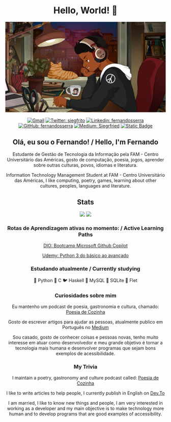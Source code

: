 <h1 align="center">Hello, World! 👋</h1>

<div align="center">
  
<img src="https://github.com/fernandosserra/fernandosserra/blob/main/lofi_me.jpg?raw=true" />

[![Gmail](https://img.shields.io/twitter/url?label=email&logo=gmail&style=social&url=http%3A%2F%2Fmailto%3Asiegrfried7%40gmail.com)](mailto:siegrfried@gmail.com)
[![Twitter: siegfrito](https://img.shields.io/twitter/follow/siegfrito?style=social)](https://twitter.com/siegfrito)
[![Linkedin: fernandosserra](https://img.shields.io/badge/-fernandosserra-blue?style=flat-square&logo=Linkedin&logoColor=white&link=https://www.linkedin.com/in/fernandosserra/)](https://www.linkedin.com/in/fernandosserra/)
[![GitHub: fernandosserra](https://img.shields.io/github/followers/fernandosserra?label=follow&style=social)](https://github.com/fernandosserra)
[![Medium: Siegrfried](https://img.shields.io/badge/Medium-gray?logo=medium&logoColor=white)](https://medium.com/@siegrfried)
[![Static Badge](https://img.shields.io/badge/Dev.To-black?logo=devdotto&logoColor=white)
](https://dev.to/fernandosserra)
</div>



<h2 align="center">Olá, eu sou o Fernando! / Hello, I'm Fernando <br></h2>
<div align="center">

Estudante de Gestão de Tecnologia da Informação pela FAM - Centro Universitário das Américas, 
gosto de computação, poesia, jogos, aprender sobre outras culturas, povos, idiomas e literatura.

Information Technology Management Student at FAM - Centro Universitário das Américas,
I like computing, poetry, games, learning about other cultures, peoples, languages and literature.</div>

<h2 align="center">Stats</h2>

<div align="center">
  <img height="160em" src="https://github-readme-stats.vercel.app/api?username=fernandosserra&show_icons=true&theme=dark&include_all_commits=true&count_private=true"/>
  <img height="160em" src="https://github-readme-stats.vercel.app/api/top-langs/?username=fernandosserra&layout=compact&langs_count=7&theme=dark"/>
</div>

<h3 align="center">Rotas de Aprendizagem ativas no momento: / Active Learning Paths</h3>

<div align="center">

[DIO: Bootcamp Microsoft Github Copilot](https://web.dio.me/track/e7f4bf72-ac41-4e6e-84bd-3f1377ca57f3)

[Udemy: Python 3 do básico ao avançado](https://www.udemy.com/course/python-3-do-zero-ao-avancado/?couponCode=KEEPLEARNING)
</div>

<h3 align="center">Estudando atualmente / Currently studying</h3>

<div align="center">

  :snake: Python
  :ocean: C
  :bird: Haskell
  :floppy_disk: MySQL
  :briefcase: SQLite
  :tropical_fish: Flet

</div>

<h3 align="center">Curiosidades sobre mim</h3>
<div align="center">

Eu mantenho um podcast de poesia, gastronomia e cultura, chamado: [Poesia de Cozinha](https://poesiadecozinha.com)

Gosto de escrever artigos para ajudar as pessoas, atualmente publico em Português no [Medium](https://siegrfried.medium.com)

Sou casado, gosto de conhecer coisas e pessoas novas, tenho muito interesse em atuar como desenvolvedor e meu grande objetivo é tornar a tecnologia mais humana e desenvolver programas que sejam bons exemplos de acessibilidade.</div>
<h3 align="center">My Trivia</h3>
<div align="center">

I maintain a poetry, gastronomy and culture podcast called: [Poesia de Cozinha](https://poesiadecozinha.com)

I like to write articles to help people, I currently publish in English on [Dev.To](https://dev.to/fernandosserra)

I am married, I like to know new things and people, I am very interested in working as a developer and my main objective is to make technology more human and to develop programs that are good examples of accessibility.
</div>
